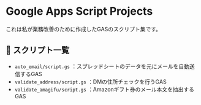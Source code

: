 # Google Apps Script Projects 
これは私が業務改善のために作成したGASのスクリプト集です。  
## 📌 スクリプト一覧 
- `auto_email/script.gs`
        ：スプレッドシートのデータを元にメールを自動送信するGAS 
- `validate_address/script.gs`
        ：DMの住所チェックを行うGAS
- `validate_amagifu/script.gs`
        ：Amazonギフト券のメール本文を抽出するGAS

